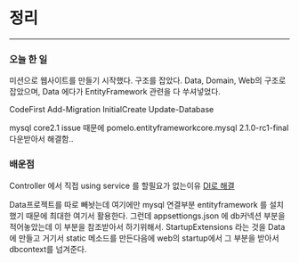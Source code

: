 # 정리
---
### 오늘 한 일
미션으로 웹사이트를 만들기 시작했다. 구조를 잡았다.
Data, Domain, Web의 구조로 잡았으며, Data 에다가 EntityFramework 관련을 다 쑤셔넣었다. 

CodeFirst
Add-Migration InitialCreate
Update-Database

mysql core2.1 issue 때문에 pomelo.entityframeworkcore.mysql 2.1.0-rc1-final 다운받아서 해결함..

### 배운점
Controller 에서 직접 using service 를 할필요가 없는이유
[DI로 해결](https://stackoverflow.com/questions/41058142/injecting-dbcontext-into-service-layer)

Data프로젝트를 따로 빼놧는데 여기에만 mysql 연결부분 entityframework 를 설치했기 때문에 최대한 여기서 활용한다.
그런데 appsettiongs.json 에 db커넥션 부분을 적어놓았는데 이 부분을 참조받아서 하기위해서.
StartupExtensions 라는 것을 Data에 만들고 거기서 static 메소드를 만든다음에 web의 startup에서 그 부분을 받아서 dbcontext를 넘겨준다.
